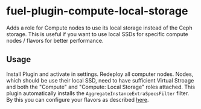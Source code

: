fuel-plugin-compute-local-storage
============

Adds a role for Compute nodes to use its local storage instead of the Ceph storage. This is useful if you want to use local SSDs for specific compute nodes / flavors for better performance.


Usage
-----------

Install Plugin and activate in settings. Redeploy all computer nodes. Nodes, which should be use their local SSD, need to have 
sufficient Virtual Stroage and both the "Compute" and "Compute: Local Storage" roles attached. This plugin automatically installs the `AggregateInstanceExtraSpecsFilter` filter. By this you can configure your flavors as described [here](http://docs.openstack.org/mitaka/config-reference/compute/scheduler.html).

